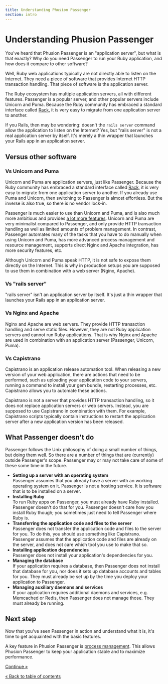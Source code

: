 ```yaml
---
title: Understanding Phusion Passenger
section: intro
---
```

# Understanding Phusion Passenger

You've heard that Phusion Passenger is an "application server", but what is that exactly? Why do you need Passenger to run your Ruby application, and how does it compare to other software?

Well, Ruby web applications typically are not directly able to listen on the Internet. They need a piece of software that provides Internet HTTP transaction handling. That piece of software is the application server.

The Ruby ecosystem has multiple application servers, all with different features. Passenger is a popular server, and other popular servers include Unicorn and Puma. Because the Ruby community has embraced a standard interface called [Rack](http://rack.github.io/), it is very easy to migrate from one application server to another.

If you Rails, then may be wondering: doesn't the `rails server` command allow the application to listen on the Internet? Yes, but "rails server" is not a real application server by itself. It's merely a thin wrapper that launches your Rails app in an application server.

## Versus other software

### Vs Unicorn and Puma

Unicorn and Puma are application servers, just like Passenger. Because the Ruby community has embraced a standard interface called [Rack](http://rack.github.io/), it is very easy to migrate from one application server to another. If you already use Puma and Unicorn, then switching to Passenger is almost effortless. But the inverse is also true, so there is no vendor lock-in.

Passenger is much easier to use than Unicorn and Puma, and is also much more ambitious and provides [a lot more features](../guides). Unicorn and Puma are very minimalist compared to Passenger, and only provide HTTP transaction handling as well as limited amounts of problem management. In contrast, Passenger automates many of the tasks that you have to do manually when using Unicorn and Puma, has more advanced process management and resource management, supports direct Nginx and Apache integration, has more security features, etc.

Although Unicorn and Puma speak HTTP, it is not safe to expose them directly on the Internet. This is why in production setups you are supposed to use them in combination with a web server (Nginx, Apache).

### Vs "rails server"

"rails server" isn't an application server by itself. It's just a thin wrapper that launches your Rails app in an application server.

### Vs Nginx and Apache

Nginx and Apache are web servers. They provide HTTP transaction handling and serve static files. However, they are not Ruby application servers and cannot run Ruby applications. That is why Nginx and Apache are used in combination with an application server (Passenger, Unicorn, Puma).

### Vs Capistrano

Capistrano is an application release automation tool. When releasing a new version of your web application, there are actions that need to be performed, such as uploading your application code to your servers, running a command to install your gem bundle, restarting processes, etc. Capistrano allows you to automate these actions.

Capistrano is not a server that provides HTTP transaction handling, so it does not replace application servers or web servers. Instead, you are supposed to use Capistrano in combination with them. For example, Capistrano scripts typically contain instructions to restart the application server after a new application version has been released.

## What Passenger doesn't do

Passenger follows the Unix philosophy of doing a small number of things, but doing them well. So there are a number of things that are (currently) outside Passenger's scope. Passenger may or may not take care of some of these some time in the future.

 * **Setting up a server with an operating system**<br>
   Passenger assumes that you already have a server with an working operating system on it. Passenger is not a hosting service. It is software that is to be installed on a server.
 * **Installing Ruby**<br>
   To run Ruby apps on Passenger, you must already have Ruby installed. Passenger doesn't do that for you. Passenger doesn't care how you install Ruby though; you sometimes just need to tell Passenger where Ruby is.
 * **Transferring the application code and files to the server**<br>
   Passenger does not transfer the application code and files to the server for you. To do this, you should use something like Capistrano. Passenger assumes that the application code and files are already on the server, and does not care which tool you use to make that so.
 * **Installing application dependencies**<br>
   Passenger does not install your application's dependencies for you.
 * **Managing the database**<br>
   If your application requires a database, then Passenger does not install that database for you, nor does it sets up database accounts and tables for you. They must already be set up by the time you deploy your application to Passenger.
 * **Managing auxiliary daemons and services**<br>
   If your application requires additional daemons and services, e.g. Memcached or Redis, then Passenger does not manage those. They must already be running.

## Next step

Now that you've seen Passenger in action and understand what it is, it's time to get acquainted with the basic features.

A key feature in Phusion Passenger is [process management](process_management.html). This allows Phusion Passenger to keep your application stable and to maximize performance.

<a href="process_management.html" class="btn btn-primary btn-lg">Continue &raquo;</a>

<a href=".">&laquo; Back to table of contents</a>

